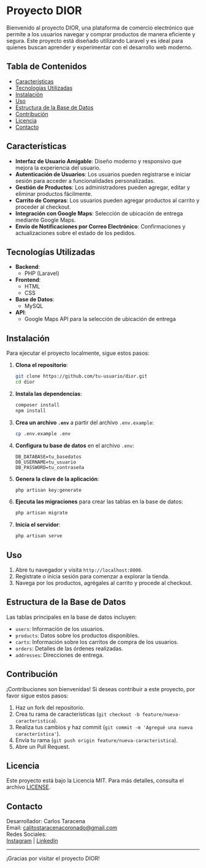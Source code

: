 # Proyecto DIOR

Bienvenido al proyecto DIOR, una plataforma de comercio electrónico que permite a los usuarios navegar y comprar productos de manera eficiente y segura. Este proyecto está diseñado utilizando Laravel y es ideal para quienes buscan aprender y experimentar con el desarrollo web moderno.

## Tabla de Contenidos

- [Características](#características)
- [Tecnologías Utilizadas](#tecnologías-utilizadas)
- [Instalación](#instalación)
- [Uso](#uso)
- [Estructura de la Base de Datos](#estructura-de-la-base-de-datos)
- [Contribución](#contribución)
- [Licencia](#licencia)
- [Contacto](#contacto)

## Características

- **Interfaz de Usuario Amigable**: Diseño moderno y responsivo que mejora la experiencia del usuario.
- **Autenticación de Usuarios**: Los usuarios pueden registrarse e iniciar sesión para acceder a funcionalidades personalizadas.
- **Gestión de Productos**: Los administradores pueden agregar, editar y eliminar productos fácilmente.
- **Carrito de Compras**: Los usuarios pueden agregar productos al carrito y proceder al checkout.
- **Integración con Google Maps**: Selección de ubicación de entrega mediante Google Maps.
- **Envío de Notificaciones por Correo Electrónico**: Confirmaciones y actualizaciones sobre el estado de los pedidos.

## Tecnologías Utilizadas

- **Backend**: 
  - PHP (Laravel)
- **Frontend**:
  - HTML
  - CSS
- **Base de Datos**:
  - MySQL
- **API**:
  - Google Maps API para la selección de ubicación de entrega

## Instalación

Para ejecutar el proyecto localmente, sigue estos pasos:

1. **Clona el repositorio**:
    ```bash
    git clone https://github.com/tu-usuario/dior.git
    cd dior
    ```

2. **Instala las dependencias**:
    ```bash
    composer install
    npm install
    ```

3. **Crea un archivo `.env`** a partir del archivo `.env.example`:
    ```bash
    cp .env.example .env
    ```

4. **Configura tu base de datos** en el archivo `.env`:
    ```
    DB_DATABASE=tu_basedatos
    DB_USERNAME=tu_usuario
    DB_PASSWORD=tu_contraseña
    ```

5. **Genera la clave de la aplicación**:
    ```bash
    php artisan key:generate
    ```

6. **Ejecuta las migraciones** para crear las tablas en la base de datos:
    ```bash
    php artisan migrate
    ```

7. **Inicia el servidor**:
    ```bash
    php artisan serve
    ```

## Uso

1. Abre tu navegador y visita `http://localhost:8000`.
2. Regístrate o inicia sesión para comenzar a explorar la tienda.
3. Navega por los productos, agrégales al carrito y procede al checkout.

## Estructura de la Base de Datos

Las tablas principales en la base de datos incluyen:

- `users`: Información de los usuarios.
- `products`: Datos sobre los productos disponibles.
- `carts`: Información sobre los carritos de compra de los usuarios.
- `orders`: Detalles de las órdenes realizadas.
- `addresses`: Direcciones de entrega.

## Contribución

¡Contribuciones son bienvenidas! Si deseas contribuir a este proyecto, por favor sigue estos pasos:

1. Haz un fork del repositorio.
2. Crea tu rama de características (`git checkout -b feature/nueva-caracteristica`).
3. Realiza tus cambios y haz commit (`git commit -m 'Agregué una nueva característica'`).
4. Envía tu rama (`git push origin feature/nueva-caracteristica`).
5. Abre un Pull Request.

## Licencia

Este proyecto está bajo la Licencia MIT. Para más detalles, consulta el archivo [LICENSE](LICENSE).

## Contacto

Desarrollador: Carlos Taracena  
Email: [calitostaracenacoronado@gmail.com](mailto:calitostaracenacoronado@gmail.com)  
Redes Sociales:  
[Instagram](https://www.instagram.com/tu_usuario) | [LinkedIn](https://www.linkedin.com/in/tu_usuario)  

---

¡Gracias por visitar el proyecto DIOR!
